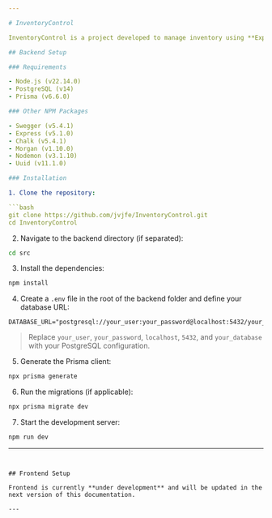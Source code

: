 ```yaml
---

# InventoryControl

InventoryControl is a project developed to manage inventory using **Express**, **Node.js**, **PostgreSQL**, and **Prisma** on the backend. The frontend is being developed using **React**.

## Backend Setup

### Requirements

- Node.js (v22.14.0)  
- PostgreSQL (v14)
- Prisma (v6.6.0)

### Other NPM Packages

- Swegger (v5.4.1)
- Express (v5.1.0)
- Chalk (v5.4.1)
- Morgan (v1.10.0)
- Nodemon (v3.1.10)
- Uuid (v11.1.0)

### Installation

1. Clone the repository:

```bash
git clone https://github.com/jvjfe/InventoryControl.git
cd InventoryControl
```

2. Navigate to the backend directory (if separated):

```bash
cd src
```

3. Install the dependencies:

```bash
npm install
```

4. Create a `.env` file in the root of the backend folder and define your database URL:

```env
DATABASE_URL="postgresql://your_user:your_password@localhost:5432/your_database"
```

> Replace `your_user`, `your_password`, `localhost`, `5432`, and `your_database` with your PostgreSQL configuration.

5. Generate the Prisma client:

```bash
npx prisma generate
```

6. Run the migrations (if applicable):

```bash
npx prisma migrate dev
```

7. Start the development server:

```bash
npm run dev
```

---
```


## Frontend Setup

Frontend is currently **under development** and will be updated in the next version of this documentation.

---
